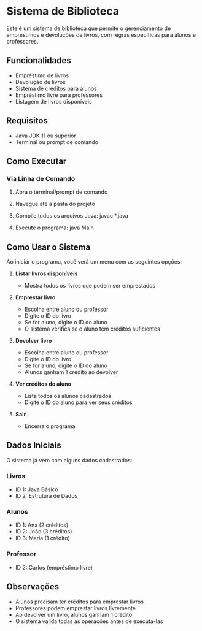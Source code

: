 # Sistema de Biblioteca

Este é um sistema de biblioteca que permite o gerenciamento de empréstimos e devoluções de livros, com regras específicas para alunos e professores.

## Funcionalidades

- Empréstimo de livros
- Devolução de livros
- Sistema de créditos para alunos
- Empréstimo livre para professores
- Listagem de livros disponíveis

## Requisitos

- Java JDK 11 ou superior
- Terminal ou prompt de comando

## Como Executar

### Via Linha de Comando

1. Abra o terminal/prompt de comando
2. Navegue até a pasta do projeto
3. Compile todos os arquivos Java:
      javac *.java

4. Execute o programa:
      java Main

## Como Usar o Sistema

Ao iniciar o programa, você verá um menu com as seguintes opções:

1. **Listar livros disponíveis**
   - Mostra todos os livros que podem ser emprestados

2. **Emprestar livro**
   - Escolha entre aluno ou professor
   - Digite o ID do livro
   - Se for aluno, digite o ID do aluno
   - O sistema verifica se o aluno tem créditos suficientes

3. **Devolver livro**
   - Escolha entre aluno ou professor
   - Digite o ID do livro
   - Se for aluno, digite o ID do aluno
   - Alunos ganham 1 crédito ao devolver

4. **Ver créditos do aluno**
   - Lista todos os alunos cadastrados
   - Digite o ID do aluno para ver seus créditos

5. **Sair**
   - Encerra o programa

## Dados Iniciais

O sistema já vem com alguns dados cadastrados:

### Livros
- ID 1: Java Básico
- ID 2: Estrutura de Dados

### Alunos
- ID 1: Ana (2 créditos)
- ID 2: João (3 créditos)
- ID 3: Maria (1 crédito)

### Professor
- ID 2: Carlos (empréstimo livre)

## Observações

- Alunos precisam ter créditos para emprestar livros
- Professores podem emprestar livros livremente
- Ao devolver um livro, alunos ganham 1 crédito
- O sistema valida todas as operações antes de executá-las 
